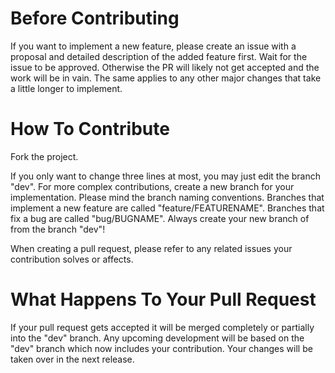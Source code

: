 # Before Contributing

If you want to implement a new feature, please create an issue with a proposal and detailed description of the added feature first. Wait for the issue to be approved. Otherwise the PR will likely not get accepted and the work will be in vain.
The same applies to any other major changes that take a little longer to implement.

# How To Contribute

Fork the project.

If you only want to change three lines at most, you may just edit the branch "dev". 
For more complex contributions, create a new branch for your implementation. Please mind the branch naming conventions.
Branches that implement a new feature are called "feature/FEATURENAME".
Branches that fix a bug are called "bug/BUGNAME".
Always create your new branch of from the branch "dev"!

When creating a pull request, please refer to any related issues your contribution solves or affects.

# What Happens To Your Pull Request

If your pull request gets accepted it will be merged completely or partially into the "dev" branch.
Any upcoming development will be based on the "dev" branch which now includes your contribution.
Your changes will be taken over in the next release.
